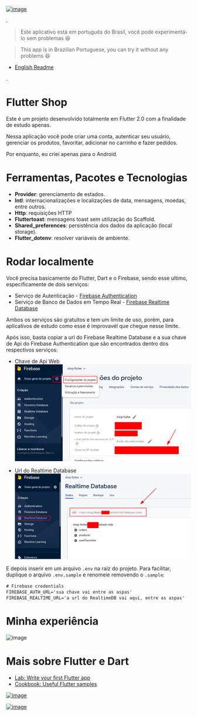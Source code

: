 [![image](https://img.shields.io/badge/Linkedin-felipeolliveira-blue?style=for-the-badge&logo=linkedin)](https://www.linkedin.com/in/felipeolliveira/)

.

> Este aplicativo está em português do Brasil, você pode experimentá-lo sem problemas 😆

> This app is in Brazilian Portuguese, you can try it without any problems 😆

- [English Readme](./README.md)

.

# Flutter Shop

Este é um projeto desenvolvido totalmente em Flutter 2.0 com a finalidade de estudo apenas.

Nessa aplicação você pode criar uma conta, autenticar seu usuário, gerenciar os produtos, favoritar, adicionar no carrinho e fazer pedidos.

Por enquanto, eu criei apenas para o Android.


# Ferramentas, Pacotes e Tecnologias


- **Provider**: gerenciamento de estados.
- **Intl**: internacionalizações e localizações de data, mensagens, moedas, entre outros.
- **Http**: requisições HTTP
- **Fluttertoast**: mensagens toast sem utilização do Scaffold.
- **Shared_preferences**: persistência dos dados da aplicação (local storage). 
- **Flutter_dotenv**: resolver variáveis de ambiente.

# Rodar localmente

Você precisa basicamente do Flutter, Dart e o Firebase, sendo esse ultimo, especificamente de dois serviços:

- Serviço de Autenticação - [Firebase Authentication](https://firebase.google.com/docs/auth)
- Serviço de Banco de Dados em Tempo Real - [Firebase Realtime Database](https://firebase.google.com/docs/database?hl=pt_br)

Ambos os serviços são gratuitos e tem um limite de uso, porém, para aplicativos de estudo como esse é improvavél que chegue nesse limite.

Após isso, basta copiar a url do Firebase Realtime Database e a sua chave de Api do Firebase Authentication que são encontrados dentro dos respectivos serviços:

- Chave de Api Web
![image](./.readme-images/firebase-api-key-location.png)

- Url do Realtime Database
![image](./.readme-images/realtime-db-url-location.png)

E depois inserir em um arquivo `.env` na raíz do projeto. Para facilitar, duplique o arquivo `.env.sample` e renomeie removendo o `.sample`:

```
# Firebase credentials
FIREBASE_AUTH_URL='sua chave vai entre as aspas'
FIREBASE_REALTIME_URL='a url do RealtimeDB vai aqui, entre as aspas'
```

# Minha experiência

![image](./.readme-images/my-app.gif)

# Mais sobre Flutter e Dart

- [Lab: Write your first Flutter app](https://flutter.dev/docs/get-started/codelab)
- [Cookbook: Useful Flutter samples](https://flutter.dev/docs/cookbook)

[![image](https://img.shields.io/badge/Flutter-blue?style=for-the-badge&logo=flutter)](https://flutter.dev/)

[![image](https://img.shields.io/badge/Dart-blue?style=for-the-badge&logo=dart)](https://dart.dev/)
